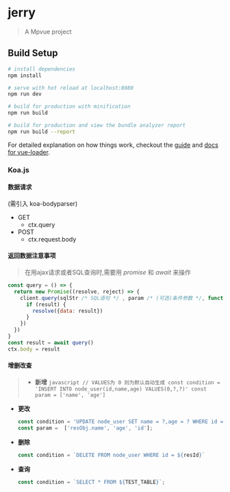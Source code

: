 # jerry

> A Mpvue project

## Build Setup

``` bash
# install dependencies
npm install

# serve with hot reload at localhost:8080
npm run dev

# build for production with minification
npm run build

# build for production and view the bundle analyzer report
npm run build --report
```

For detailed explanation on how things work, checkout the [guide](http://vuejs-templates.github.io/webpack/) and [docs for vue-loader](http://vuejs.github.io/vue-loader).

### Koa.js
#### 数据请求
(需引入 koa-bodyparser)
* GET
  * ctx.query
* POST
  * ctx.request.body

#### 返回数据注意事项
> 在用ajax请求或者SQL查询时,需要用 *promise* 和 *await* 来操作
```javascript
const query = () => {
  return new Promise((resolve, reject) => {
    client.query(sqlStr /* SQL语句 */ , param /* (可选)条件参数 */, function (err, result) => {
      if (result) {
        resolve({data: result})
      }
    })
  })
}
const result = await query()
ctx.body = result
```
#### 增删改查
> * **新增**
    ``` javascript
    // VALUES为 0 则为默认自动生成
    const condition = 'INSERT INTO node_user(id,name,age) VALUES(0,?,?)'
    const param = ['name', 'age']
    ```
* **更改**
  ```javascript
  const condition = 'UPDATE node_user SET name = ?,age = ? WHERE id = ?';
  const param =  ['resObj.name', 'age', 'id'];
  ```
* **删除**
  ```javascript
  const condition = `DELETE FROM node_user WHERE id = ${resId}`
  ```
* **查询**
  ```javascript
  const condition = `SELECT * FROM ${TEST_TABLE}`;
  ```
